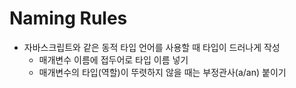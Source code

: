 # Naming Rules

- 자바스크립트와 같은 동적 타입 언어를 사용할 때 타입이 드러나게 작성
  - 매개변수 이름에 접두어로 타입 이름 넣기
  - 매개변수의 타입(역할)이 뚜렷하지 않을 때는 부정관사(a/an) 붙이기
